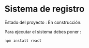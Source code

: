 <h1>Sistema de registro</h1

Estado del proyecto : En construcción.

Para ejecutar el sistema debes poner : 

``` npm install react ```
